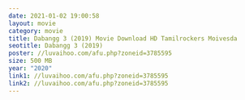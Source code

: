 ```yaml
---
date: 2021-01-02 19:00:58
layout: movie
category: movie
title: Dabangg 3 (2019) Movie Download HD Tamilrockers Moivesda
seotitle: Dabangg 3 (2019)
poster: //luvaihoo.com/afu.php?zoneid=3785595
size: 500 MB
year: "2020"
link1: //luvaihoo.com/afu.php?zoneid=3785595
link2: //luvaihoo.com/afu.php?zoneid=3785595
---
```

